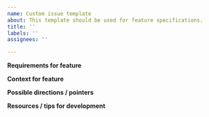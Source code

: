 ```yaml
---
name: Custom issue template
about: This template should be used for feature specifications.
title: ''
labels: ''
assignees: ''

---
```


**Requirements for feature**

**Context for feature**

**Possible directions / pointers**

**Resources / tips for development**
